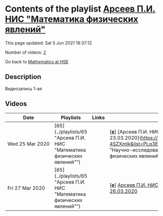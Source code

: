 # Contents of the playlist [Арсеев П.И. НИС "Математика физических явлений"](https://www.youtube.com/playlist?list=PLq3E5oubNNoA5JylCRQvyJFQ6d2Pudnmd)

This page updated: Sat 5 Jun 2021 18:37:12

Number of videos: [2](#videos)

Go back to [Mathematics at HSE](../README.md)

## Description

Видеозапись 1-ая

## Videos

|Date|Playlists|Links|Video title|
|---|---|---|---|
| Wed&nbsp;25&nbsp;Mar&nbsp;2020 | [65](../playlists/65 "Арсеев П.И. НИС "Математика физических явлений"") |  | [[**e**](https://studio.youtube.com/video/ezO-4SZXmIk/edit "Edit")] [Арсеев П.И. НИС "Математика физических явлений" 23.03.2020](https://www.youtube.com/watch?v=ezO-4SZXmIk&list=PLq3E5oubNNoA5JylCRQvyJFQ6d2Pudnmd "Научно-исследовательский семинар "Математика физических явлений". 23.03.2020. Арсеев П.И.") |
| Fri&nbsp;27&nbsp;Mar&nbsp;2020 | [65](../playlists/65 "Арсеев П.И. НИС "Математика физических явлений"") |  | [[**e**](https://studio.youtube.com/video/hgfIx_LRzSQ/edit "Edit")] [Арсеев П.И. НИС "Математика физических явлений" 26.03.2020](https://www.youtube.com/watch?v=hgfIx_LRzSQ&list=PLq3E5oubNNoA5JylCRQvyJFQ6d2Pudnmd "Видеозапись 2") |
